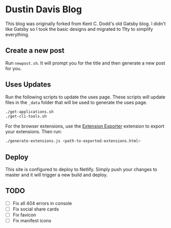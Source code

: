 # Dustin Davis Blog

This blog was originally forked from Kent C. Dodd's old Gatsby blog. I didn't
like Gatsby so I took the basic designs and migrated to 11ty to simplify
everything.

## Create a new post

Run `newpost.sh`. It will prompt you for the title and then generate a new post
for you.

## Uses Updates

Run the following scripts to update the uses page. These scripts will update
files in the `_data` folder that will be used to generate the uses page.

```bash
./get-applications.sh
./get-cli-tools.sh
```

For the browser extensions, use the
[Extension Exporter](https://chromewebstore.google.com/detail/extension-exporter/doikmfpjbcjjimnbablebijofdbgfepb)
extension to export your extensions. Then run:

```bash
./generate-extensions.js <path-to-exported-extensions.html>
```

## Deploy

This site is configured to deploy to Netlify. Simply push your changes to master
and it will trigger a new build and deploy.

## TODO

- [ ] Fix all 404 errors in console
- [ ] Fix social share cards
- [ ] Fix favicon
- [ ] Fix manifest icons
